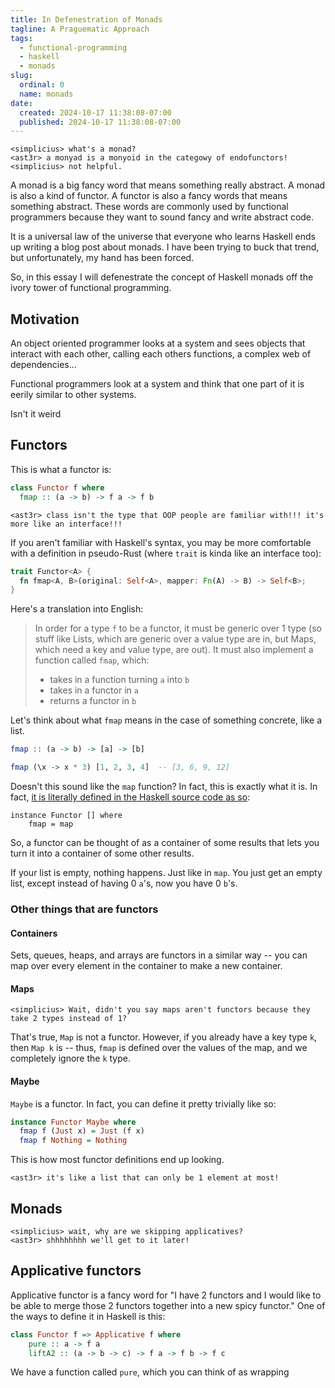 ```yaml
---
title: In Defenestration of Monads
tagline: A Praguematic Approach
tags:
  - functional-programming
  - haskell
  - monads
slug:
  ordinal: 0
  name: monads
date:
  created: 2024-10-17 11:38:08-07:00
  published: 2024-10-17 11:38:08-07:00
---
```


```irc
<simplicius> what's a monad?
<ast3r> a monyad is a monyoid in the categowy of endofunctors!
<simplicius> not helpful.
```

A monad is a big fancy word that means something really abstract. A monad is also a
kind of functor. A functor is also a fancy words that means something abstract.
These words are commonly used by functional programmers because they want to
sound fancy and write abstract code.

It is a universal law of the universe that everyone who learns Haskell ends up writing a blog post about monads. I have been trying to buck that trend, but unfortunately, my hand has been forced.

So, in this essay I will defenestrate the concept of Haskell monads off the ivory tower of functional programming.

## Motivation

An object oriented programmer looks at a system and sees objects that interact with each other, calling each others functions, a complex web of dependencies...

Functional programmers look at a system and think that one part of it is eerily similar to other systems.

Isn't it weird

## Functors

This is what a functor is:

```haskell
class Functor f where
  fmap :: (a -> b) -> f a -> f b
```

```irc
<ast3r> class isn't the type that OOP people are familiar with!!! it's more like an interface!!!
```

If you aren't familiar with Haskell's syntax, you may be more comfortable with a definition in pseudo-Rust (where `trait` is kinda like an interface too):

```rust
trait Functor<A> {
  fn fmap<A, B>(original: Self<A>, mapper: Fn(A) -> B) -> Self<B>;
}
```

Here's a translation into English:

> In order for a type `f` to be a functor, it must be generic over 1 type (so stuff like Lists, which are generic over a value type are in, but Maps, which need a key and value type, are out). It must also implement a function called `fmap`, which:
> - takes in a function turning `a` into `b`
> - takes in a functor in `a`
> - returns a functor in `b`

Let's think about what `fmap` means in the case of something concrete, like a list.

```haskell
fmap :: (a -> b) -> [a] -> [b]

fmap (\x -> x * 3) [1, 2, 3, 4]  -- [3, 6, 9, 12]
```

Doesn't this sound like the `map` function? In fact, this is exactly what it is. In fact, [it is literally defined
in the Haskell source code as so](https://hackage.haskell.org/package/base-4.19.0.0/docs/src/GHC.Base.html#Functor):

```
instance Functor [] where
    fmap = map
```
So, a functor can be thought of as a container of some results that lets you turn it into a container of some other results.

If your list is empty, nothing happens. Just like in `map`. You just get an empty list, except instead of having 0 `a`'s, now you have 0 `b`'s.

### Other things that are functors

#### Containers

Sets, queues, heaps, and arrays are functors in a similar way -- you can map over every element in the container to make a new container.

#### Maps

```irc
<simplicius> Wait, didn't you say maps aren't functors because they take 2 types instead of 1?
```

That's true, `Map` is not a functor. However, if you already have a key type `k`, then `Map k` is -- thus, `fmap` is defined over the values of the map, and we completely ignore the `k` type.

#### Maybe

`Maybe` is a functor. In fact, you can define it pretty trivially like so:

```haskell
instance Functor Maybe where
  fmap f (Just x) = Just (f x)
  fmap f Nothing = Nothing
```

This is how most functor definitions end up looking.

```irc
<ast3r> it's like a list that can only be 1 element at most!
```

## Monads

```irc
<simplicius> wait, why are we skipping applicatives?
<ast3r> shhhhhhhh we'll get to it later!
```

## Applicative functors

Applicative functor is a fancy word for "I have 2 functors and I would like to be able to merge those 2 functors together into a new spicy functor." One of the ways to define it in Haskell is this:

```haskell
class Functor f => Applicative f where
    pure :: a -> f a
    liftA2 :: (a -> b -> c) -> f a -> f b -> f c
```

We have a function called `pure`, which you can think of as wrapping
